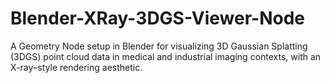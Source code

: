 # Blender-XRay-3DGS-Viewer-Node
A Geometry Node setup in Blender for visualizing 3D Gaussian Splatting (3DGS) point cloud data in medical and industrial imaging contexts, with an X-ray–style rendering aesthetic.
